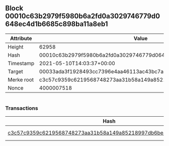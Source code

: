 ## Block 00010c63b2979f5980b6a2fd0a3029746779d0648ec4d1b6685c898ba11a8eb1

Attribute | Value
--- | ---
Height | 62958
Hash | 00010c63b2979f5980b6a2fd0a3029746779d0648ec4d1b6685c898ba11a8eb1
Timestamp | 2021-05-10T14:03:37+00:00
Target | 00033ada3f1928493cc7396e4aa46113ac43bc7ac52aab5d08e3934913716f64
Merke root | c3c57c9359c6219568748273aa31b58a149a85218997db6be886e63daa677e68
Nonce | 4000007518

```

```

### Transactions

Hash | Amount
--- | ---
[c3c57c9359c6219568748273aa31b58a149a85218997db6be886e63daa677e68](c3c57c9359c6219568748273aa31b58a149a85218997db6be886e63daa677e68.md) | 10.00000000 SKEPTI 

